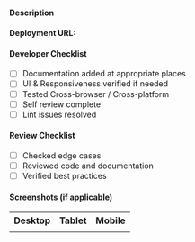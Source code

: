 #### Description

<!-- Add description for PR -->

#### Deployment URL: <URL>

#### Developer Checklist

- [ ] Documentation added at appropriate places
- [ ] UI & Responsiveness verified if needed
- [ ] Tested Cross-browser / Cross-platform
- [ ] Self review complete
- [ ] Lint issues resolved

#### Review Checklist

- [ ] Checked edge cases
- [ ] Reviewed code and documentation
- [ ] Verified best practices

#### Screenshots (if applicable)

<table>
    <tr>
        <th>Desktop</th>
        <th>Tablet</th>
        <th>Mobile</th>
    </tr>
    <tr>
        <td></td>
        <td></td>
        <td></td>
    </tr>
</table>

